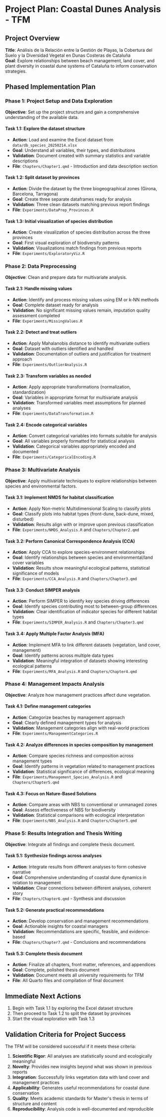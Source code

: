 # Project Plan: Coastal Dunes Analysis - TFM

## Project Overview
**Title**: Análisis de la Relación entre la Gestión de Playas, la Cobertura del Suelo y la Diversidad Vegetal en Dunas Costeras de Cataluña  
**Goal**: Explore relationships between beach management, land cover, and plant diversity in coastal dune systems of Cataluña to inform conservation strategies.

## Phased Implementation Plan

### Phase 1: Project Setup and Data Exploration
**Objective**: Set up the project structure and gain a comprehensive understanding of the available data.

#### Task 1.1: Explore the dataset structure
- **Action**: Load and examine the Excel dataset from `data/db_species_20250214.xlsx`
- **Goal**: Understand all variables, their types, and distributions
- **Validation**: Document created with summary statistics and variable descriptions
- **File**: `Chapters/Chapter1.qmd` - Introduction and data description section

#### Task 1.2: Split dataset by provinces
- **Action**: Divide the dataset by the three biogeographical zones (Girona, Barcelona, Tarragona)
- **Goal**: Create three separate dataframes ready for analysis
- **Validation**: Three clean datasets matching previous report findings
- **File**: `Experiments/DataPrep_Provinces.R`

#### Task 1.3: Initial visualization of species distribution
- **Action**: Create visualization of species distribution across the three provinces
- **Goal**: First visual exploration of biodiversity patterns
- **Validation**: Visualizations match findings from previous reports
- **File**: `Experiments/ExploratoryViz.R`

### Phase 2: Data Preprocessing
**Objective**: Clean and prepare data for multivariate analysis.

#### Task 2.1: Handle missing values
- **Action**: Identify and process missing values using EM or k-NN methods
- **Goal**: Complete dataset ready for analysis
- **Validation**: No significant missing values remain, imputation quality assessment completed
- **File**: `Experiments/MissingValues.R`

#### Task 2.2: Detect and treat outliers
- **Action**: Apply Mahalanobis distance to identify multivariate outliers
- **Goal**: Dataset with outliers identified and handled
- **Validation**: Documentation of outliers and justification for treatment approach
- **File**: `Experiments/OutlierAnalysis.R`

#### Task 2.3: Transform variables as needed
- **Action**: Apply appropriate transformations (normalization, standardization)
- **Goal**: Variables in appropriate format for multivariate analysis
- **Validation**: Transformed variables meet assumptions for planned analyses
- **File**: `Experiments/DataTransformation.R`

#### Task 2.4: Encode categorical variables
- **Action**: Convert categorical variables into formats suitable for analysis
- **Goal**: All variables properly formatted for statistical analysis
- **Validation**: Categorical variables appropriately encoded and documented
- **File**: `Experiments/CategoricalEncoding.R`

### Phase 3: Multivariate Analysis
**Objective**: Apply multivariate techniques to explore relationships between species and environmental factors.

#### Task 3.1: Implement NMDS for habitat classification
- **Action**: Apply Non-metric Multidimensional Scaling to classify plots
- **Goal**: Classify plots into habitat types (front-dune, back-dune, mixed, disturbed)
- **Validation**: Results align with or improve upon previous classification
- **File**: `Experiments/NMDS_Analysis.R` and `Chapters/Chapter2.qmd`

#### Task 3.2: Perform Canonical Correspondence Analysis (CCA)
- **Action**: Apply CCA to explore species-environment relationships
- **Goal**: Identify relationships between species and environmental/land cover variables
- **Validation**: Results show meaningful ecological patterns, statistical significance of models
- **File**: `Experiments/CCA_Analysis.R` and `Chapters/Chapter3.qmd`

#### Task 3.3: Conduct SIMPER analysis
- **Action**: Perform SIMPER to identify key species driving differences
- **Goal**: Identify species contributing most to between-group differences
- **Validation**: Clear identification of indicator species for different habitat types
- **File**: `Experiments/SIMPER_Analysis.R` and `Chapters/Chapter3.qmd`

#### Task 3.4: Apply Multiple Factor Analysis (MFA)
- **Action**: Implement MFA to link different datasets (vegetation, land cover, management)
- **Goal**: Identify patterns across multiple data types
- **Validation**: Meaningful integration of datasets showing interesting ecological patterns
- **File**: `Experiments/MFA_Analysis.R` and `Chapters/Chapter4.qmd`

### Phase 4: Management Impacts Analysis
**Objective**: Analyze how management practices affect dune vegetation.

#### Task 4.1: Define management categories
- **Action**: Categorize beaches by management approach
- **Goal**: Clearly defined management types for analysis
- **Validation**: Management categories align with real-world practices
- **File**: `Experiments/ManagementCategories.R`

#### Task 4.2: Analyze differences in species composition by management
- **Action**: Compare species richness and composition across management types
- **Goal**: Identify patterns in vegetation related to management practices
- **Validation**: Statistical significance of differences, ecological meaning
- **File**: `Experiments/Management_Species_Analysis.R` and `Chapters/Chapter5.qmd`

#### Task 4.3: Focus on Nature-Based Solutions
- **Action**: Compare areas with NBS to conventional or unmanaged zones
- **Goal**: Assess effectiveness of NBS for biodiversity
- **Validation**: Statistical comparisons with ecological interpretation
- **File**: `Experiments/NBS_Analysis.R` and `Chapters/Chapter5.qmd`

### Phase 5: Results Integration and Thesis Writing
**Objective**: Integrate all findings and complete thesis document.

#### Task 5.1: Synthesize findings across analyses
- **Action**: Integrate results from different analyses to form cohesive narrative
- **Goal**: Comprehensive understanding of coastal dune dynamics in relation to management
- **Validation**: Clear connections between different analyses, coherent story
- **File**: `Chapters/Chapter6.qmd` - Synthesis and discussion

#### Task 5.2: Generate practical recommendations
- **Action**: Develop conservation and management recommendations
- **Goal**: Actionable insights for coastal managers
- **Validation**: Recommendations are specific, feasible, and evidence-based
- **File**: `Chapters/Chapter7.qmd` - Conclusions and recommendations

#### Task 5.3: Complete thesis document
- **Action**: Finalize all chapters, front matter, references, and appendices
- **Goal**: Complete, polished thesis document
- **Validation**: Document meets all university requirements for TFM
- **File**: All Quarto files and compilation of final document

## Immediate Next Actions

1. Begin with Task 1.1 by exploring the Excel dataset structure
2. Then proceed to Task 1.2 to split the dataset by provinces
3. Start the visual exploration with Task 1.3

## Validation Criteria for Project Success

The TFM will be considered successful if it meets these criteria:

1. **Scientific Rigor**: All analyses are statistically sound and ecologically meaningful
2. **Novelty**: Provides new insights beyond what was shown in previous reports
3. **Integration**: Successfully links vegetation data with land cover and management practices
4. **Applicability**: Generates useful recommendations for coastal dune conservation
5. **Quality**: Meets academic standards for Master's thesis in terms of structure and content
6. **Reproducibility**: Analysis code is well-documented and reproducible
